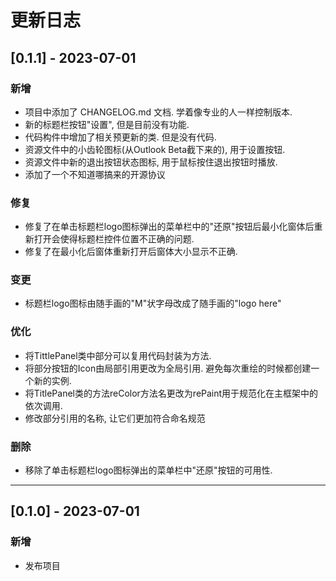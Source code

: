 # 更新日志

## [0.1.1] - 2023-07-01

### 新增

* 项目中添加了 CHANGELOG.md 文档. 学着像专业的人一样控制版本.
* 新的标题栏按钮"设置", 但是目前没有功能.
* 代码构件中增加了相关预更新的类. 但是没有代码.
* 资源文件中的小齿轮图标(从Outlook Beta截下来的), 用于设置按钮.
* 资源文件中新的退出按钮状态图标, 用于鼠标按住退出按钮时播放.
* 添加了一个不知道哪搞来的开源协议

### 修复

* 修复了在单击标题栏logo图标弹出的菜单栏中的"还原"按钮后最小化窗体后重新打开会使得标题栏控件位置不正确的问题.
* 修复了在最小化后窗体重新打开后窗体大小显示不正确.

### 变更

* 标题栏logo图标由随手画的"M"状字母改成了随手画的"logo here"

### 优化

* 将TittlePanel类中部分可以复用代码封装为方法.
* 将部分按钮的Icon由局部引用更改为全局引用. 避免每次重绘的时候都创建一个新的实例.
* 将TitlePanel类的方法reColor方法名更改为rePaint用于规范化在主框架中的依次调用.
* 修改部分引用的名称, 让它们更加符合命名规范

### 删除

* 移除了单击标题栏logo图标弹出的菜单栏中"还原"按钮的可用性.

---

## [0.1.0] - 2023-07-01

### 新增

* 发布项目